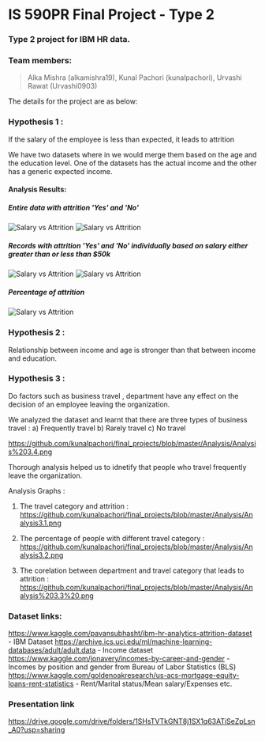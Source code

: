 # IS 590PR Final Project - Type 2
### Type 2 project for IBM HR data.

### Team members:
> Alka Mishra (alkamishra19),
> Kunal Pachori (kunalpachori),
> Urvashi Rawat (Urvashi0903)

The details for the project are as below: 

### Hypothesis 1 :
If the salary of the employee is less than expected, it leads to attrition

We have two datasets where in we would merge them based on the age and the education level. One of the datasets has the actual income and the other has a generic expected income.

#### Analysis Results:
##### Entire data with attrition 'Yes' and 'No'
![Salary vs Attrition](https://github.com/kunalpachori/final_projects/blob/master/Analysis/Analysis_1.png)
![Salary vs Attrition](https://github.com/kunalpachori/final_projects/blob/master/Analysis/Analysis_1b.png)
##### Records with attrition 'Yes' and 'No' individually based on salary either greater than or less than $50k
![Salary vs Attrition](https://github.com/kunalpachori/final_projects/blob/master/Analysis/Analysis_1aa.png)
![Salary vs Attrition](https://github.com/kunalpachori/final_projects/blob/master/Analysis/Analysis_1bb.png)
##### Percentage of attrition 
![Salary vs Attrition](https://github.com/kunalpachori/final_projects/blob/master/Analysis/Count.png)

### Hypothesis 2 : 
Relationship between income and age is stronger than that between income and education.




### Hypothesis 3 : 
Do factors such as business travel , department have any effect on the decision of an employee leaving the organization.

We analyzed the dataset and learnt that there are three types of business travel : 
a) Frequently travel 
b) Rarely travel
c) No travel

https://github.com/kunalpachori/final_projects/blob/master/Analysis/Analysis%203.4.png

Thorough analysis helped us to idnetify that people who travel frequently leave the organization. 

Analysis Graphs : 
1. The travel category and attrition : 
https://github.com/kunalpachori/final_projects/blob/master/Analysis/Analysis3.1.png

2. The percentage of people with different travel category : 
https://github.com/kunalpachori/final_projects/blob/master/Analysis/Analysis3.2.png

3. The corelation between department and travel category that leads to attrition : 
https://github.com/kunalpachori/final_projects/blob/master/Analysis/Analysis%203.3%20.png


### Dataset links:

https://www.kaggle.com/pavansubhasht/ibm-hr-analytics-attrition-dataset - IBM Dataset
https://archive.ics.uci.edu/ml/machine-learning-databases/adult/adult.data - Income dataset
https://www.kaggle.com/jonavery/incomes-by-career-and-gender - Incomes by position and gender from Bureau of Labor Statistics (BLS)
https://www.kaggle.com/goldenoakresearch/us-acs-mortgage-equity-loans-rent-statistics - Rent/Marital status/Mean salary/Expenses etc.

### Presentation link 
https://drive.google.com/drive/folders/1SHsTVTkGNT8j1SX1q63ATiSeZpLsn_A0?usp=sharing

